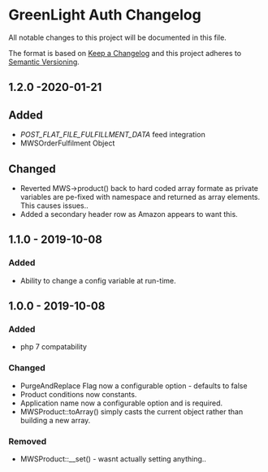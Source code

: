 # GreenLight Auth Changelog

All notable changes to this project will be documented in this file.

The format is based on [Keep a Changelog](http://keepachangelog.com/) and this project adheres to [Semantic Versioning](http://semver.org/).

## 1.2.0 -2020-01-21
## Added
- _POST_FLAT_FILE_FULFILLMENT_DATA_ feed integration
- MWSOrderFulfilment Object

## Changed
- Reverted MWS->product() back to hard coded array formate as private variables are pe-fixed with namespace and returned as array elements. This causes issues..
- Added a secondary header row as Amazon appears to want this.

## 1.1.0 - 2019-10-08
### Added
- Ability to change a config variable at run-time.

## 1.0.0 - 2019-10-08
### Added
- php 7 compatability

### Changed
- PurgeAndReplace Flag now a configurable option - defaults to false
- Product conditions now constants.
- Application name now a configurable option and is required.
- MWSProduct::toArray() simply casts the current object rather than building a new array.

### Removed
- MWSProduct::__set() - wasnt actually setting anything..

